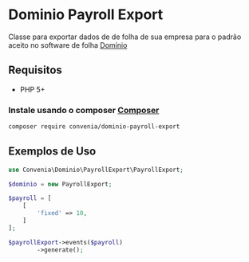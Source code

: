 # Dominio Payroll Export

Classe para exportar dados de de folha de sua empresa para o padrão aceito no software de folha [Domínio](http://www.dominiosistemas.com.br/)

## Requisitos

* PHP 5+

### Instale usando o composer [Composer](http://getcomposer.org/)

```bash
composer require convenia/dominio-payroll-export
```

## Exemplos de Uso

```php
use Convenia\Dominio\PayrollExport\PayrollExport;

$dominio = new PayrollExport;

$payroll = [
    [
        'fixed' => 10, 
    ]
];

$payrollExport->events($payroll)
        ->generate();
```